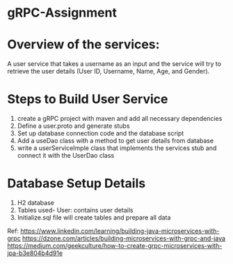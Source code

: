 # gRPC-Assignment

# Overview of the services:

A user service that takes  a username as an input and the service will try to retrieve the user details (User ID, Username, Name, Age, and Gender).
# Steps to Build User Service
1) create a gRPC project with maven and add all necessary dependencies
2) Define a user.proto and generate stubs
3) Set up database connection code and the database script
4) Add a useDao class with a method to get user details from database
5) write a userServiceImple class that implements the services stub and connect it with the UserDao class

# Database Setup Details
	
1) H2 database
2) Tables used- User: contains user details
3) Initialize.sql file will create tables and prepare all data


Ref: https://www.linkedin.com/learning/building-java-microservices-with-grpc
https://dzone.com/articles/building-microservices-with-grpc-and-java
https://medium.com/geekculture/how-to-create-grpc-microservices-with-jpa-b3e804b4d91e
